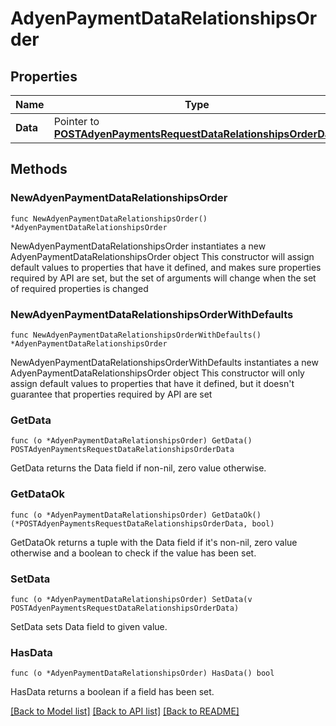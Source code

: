 # AdyenPaymentDataRelationshipsOrder

## Properties

Name | Type | Description | Notes
------------ | ------------- | ------------- | -------------
**Data** | Pointer to [**POSTAdyenPaymentsRequestDataRelationshipsOrderData**](POSTAdyenPaymentsRequestDataRelationshipsOrderData.md) |  | [optional] 

## Methods

### NewAdyenPaymentDataRelationshipsOrder

`func NewAdyenPaymentDataRelationshipsOrder() *AdyenPaymentDataRelationshipsOrder`

NewAdyenPaymentDataRelationshipsOrder instantiates a new AdyenPaymentDataRelationshipsOrder object
This constructor will assign default values to properties that have it defined,
and makes sure properties required by API are set, but the set of arguments
will change when the set of required properties is changed

### NewAdyenPaymentDataRelationshipsOrderWithDefaults

`func NewAdyenPaymentDataRelationshipsOrderWithDefaults() *AdyenPaymentDataRelationshipsOrder`

NewAdyenPaymentDataRelationshipsOrderWithDefaults instantiates a new AdyenPaymentDataRelationshipsOrder object
This constructor will only assign default values to properties that have it defined,
but it doesn't guarantee that properties required by API are set

### GetData

`func (o *AdyenPaymentDataRelationshipsOrder) GetData() POSTAdyenPaymentsRequestDataRelationshipsOrderData`

GetData returns the Data field if non-nil, zero value otherwise.

### GetDataOk

`func (o *AdyenPaymentDataRelationshipsOrder) GetDataOk() (*POSTAdyenPaymentsRequestDataRelationshipsOrderData, bool)`

GetDataOk returns a tuple with the Data field if it's non-nil, zero value otherwise
and a boolean to check if the value has been set.

### SetData

`func (o *AdyenPaymentDataRelationshipsOrder) SetData(v POSTAdyenPaymentsRequestDataRelationshipsOrderData)`

SetData sets Data field to given value.

### HasData

`func (o *AdyenPaymentDataRelationshipsOrder) HasData() bool`

HasData returns a boolean if a field has been set.


[[Back to Model list]](../README.md#documentation-for-models) [[Back to API list]](../README.md#documentation-for-api-endpoints) [[Back to README]](../README.md)


